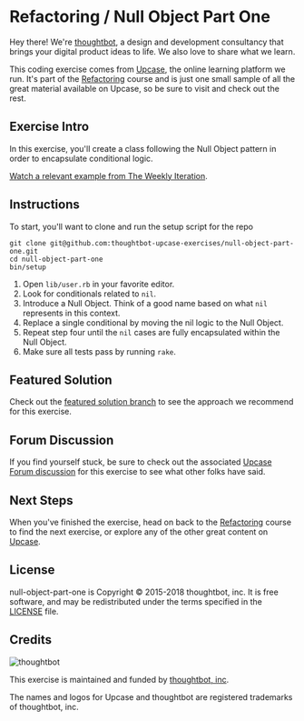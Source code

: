 # Refactoring / Null Object Part One

Hey there! We're [thoughtbot](https://thoughtbot.com), a design and
development consultancy that brings your digital product ideas to life.
We also love to share what we learn.

This coding exercise comes from [Upcase](https://thoughtbot.com/upcase),
the online learning platform we run. It's part of the
[Refactoring](https://thoughtbot.com/upcase/refactoring) course and is just one small sample of all
the great material available on Upcase, so be sure to visit and check out the rest.

## Exercise Intro

In this exercise, you'll create a class following the Null Object pattern in order to encapsulate conditional logic.

[Watch a relevant example from The Weekly Iteration](https://upcase.com/videos/live-coding-session-replace-conditional-with-null-object).

## Instructions

To start, you'll want to clone and run the setup script for the repo

    git clone git@github.com:thoughtbot-upcase-exercises/null-object-part-one.git
    cd null-object-part-one
    bin/setup

1. Open `lib/user.rb` in your favorite editor.
2. Look for conditionals related to `nil`.
3. Introduce a Null Object. Think of a good name based on what `nil` represents
   in this context.
4. Replace a single conditional by moving the nil logic to the Null Object.
5. Repeat step four until the `nil` cases are fully encapsulated within the Null
   Object.
6. Make sure all tests pass by running `rake`.

## Featured Solution

Check out the [featured solution branch](https://github.com/thoughtbot-upcase-exercises/null-object-part-one/compare/featured-solution#toc) to
see the approach we recommend for this exercise.

## Forum Discussion

If you find yourself stuck, be sure to check out the associated
[Upcase Forum discussion](https://forum.upcase.com/t/refactoring-null-object-part-one/4640)
for this exercise to see what other folks have said.

## Next Steps

When you've finished the exercise, head on back to the
[Refactoring](https://thoughtbot.com/upcase/refactoring) course to find the next exercise,
or explore any of the other great content on
[Upcase](https://thoughtbot.com/upcase).

## License

null-object-part-one is Copyright © 2015-2018 thoughtbot, inc. It is free software,
and may be redistributed under the terms specified in the
[LICENSE](/LICENSE.md) file.

## Credits

![thoughtbot](https://presskit.thoughtbot.com/assets/images/logo.svg)

This exercise is maintained and funded by
[thoughtbot, inc](http://thoughtbot.com/community).

The names and logos for Upcase and thoughtbot are registered trademarks of
thoughtbot, inc.
